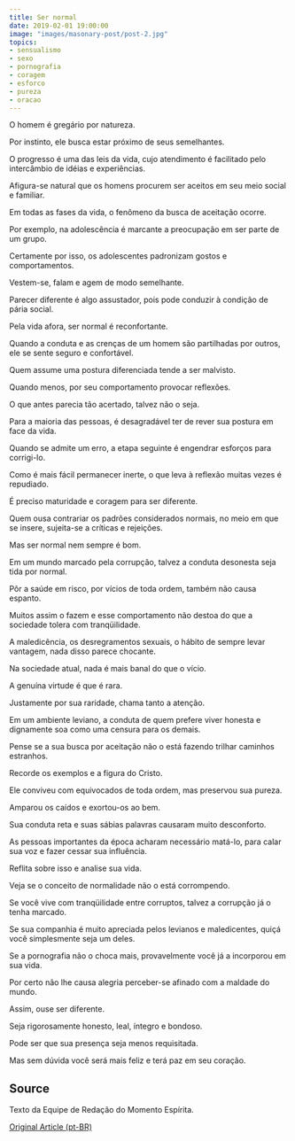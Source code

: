 ```yaml
---
title: Ser normal
date: 2019-02-01 19:00:00
image: "images/masonary-post/post-2.jpg"
topics: 
- sensualismo
- sexo
- pornografia
- coragem
- esforco
- pureza
- oracao
---
```


O homem é gregário por natureza.

Por instinto, ele busca estar próximo de seus semelhantes.

O progresso é uma das leis da vida, cujo atendimento é facilitado pelo
intercâmbio de idéias e experiências.

Afigura-se natural que os homens procurem ser aceitos em seu meio social e
familiar.

Em todas as fases da vida, o fenômeno da busca de aceitação ocorre.

Por exemplo, na adolescência é marcante a preocupação em ser parte de um grupo.

Certamente por isso, os adolescentes padronizam gostos e comportamentos.

Vestem-se, falam e agem de modo semelhante.

Parecer diferente é algo assustador, pois pode conduzir à condição de pária
social.

Pela vida afora, ser normal é reconfortante.

Quando a conduta e as crenças de um homem são partilhadas por outros, ele se
sente seguro e confortável.

Quem assume uma postura diferenciada tende a ser malvisto.

Quando menos, por seu comportamento provocar reflexões.

O que antes parecia tão acertado, talvez não o seja.

Para a maioria das pessoas, é desagradável ter de rever sua postura em face da
vida.

Quando se admite um erro, a etapa seguinte é engendrar esforços para
corrigi-lo.

Como é mais fácil permanecer inerte, o que leva à reflexão muitas vezes é
repudiado.

É preciso maturidade e coragem para ser diferente.

Quem ousa contrariar os padrões considerados normais, no meio em que se insere,
sujeita-se a críticas e rejeições.

Mas ser normal nem sempre é bom.

Em um mundo marcado pela corrupção, talvez a conduta desonesta seja tida por
normal.

Pôr a saúde em risco, por vícios de toda ordem, também não causa espanto.

Muitos assim o fazem e esse comportamento não destoa do que a sociedade tolera
com tranqüilidade.

A maledicência, os desregramentos sexuais, o hábito de sempre levar vantagem,
nada disso parece chocante.

Na sociedade atual, nada é mais banal do que o vício.

A genuína virtude é que é rara.

Justamente por sua raridade, chama tanto a atenção.

Em um ambiente leviano, a conduta de quem prefere viver honesta e dignamente
soa como uma censura para os demais.

Pense se a sua busca por aceitação não o está fazendo trilhar caminhos
estranhos.

Recorde os exemplos e a figura do Cristo.

Ele conviveu com equivocados de toda ordem, mas preservou sua pureza.

Amparou os caídos e exortou-os ao bem.

Sua conduta reta e suas sábias palavras causaram muito desconforto.

As pessoas importantes da época acharam necessário matá-lo, para calar sua voz
e fazer cessar sua influência.

Reflita sobre isso e analise sua vida.

Veja se o conceito de normalidade não o está corrompendo.

Se você vive com tranqüilidade entre corruptos, talvez a corrupção já o tenha
marcado.

Se sua companhia é muito apreciada pelos levianos e maledicentes, quiçá você
simplesmente seja um deles.

Se a pornografia não o choca mais, provavelmente você já a incorporou em sua
vida.

Por certo não lhe causa alegria perceber-se afinado com a maldade do mundo.

Assim, ouse ser diferente.

Seja rigorosamente honesto, leal, íntegro e bondoso.

Pode ser que sua presença seja menos requisitada.

Mas sem dúvida você será mais feliz e terá paz em seu coração.


## Source
Texto da Equipe de Redação do Momento Espírita.

[Original Article (pt-BR)](http://momento.com.br/pt/ler_texto.php?id=1394)
